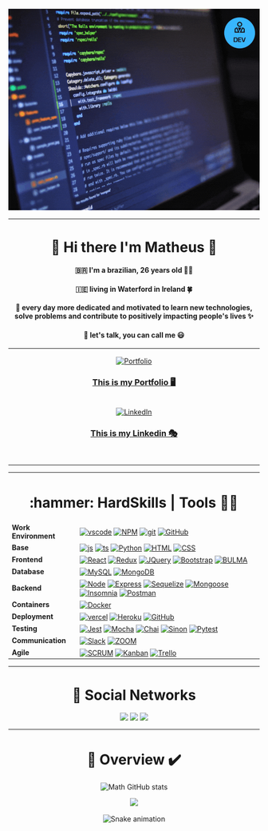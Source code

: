<!-- markdownlint-disable MD033 MD041 -->
![Banner](readmeGithub.gif)

<!-- <style type="text/css" rel="stylesheet"></style> -->

---



<div align="center">

  <h1>👋 Hi there I'm Matheus 👋
  <h4>🇧🇷 I'm a brazilian, 26 years old 👨‍💻
  <h4>🇮🇪 living in Waterford in Ireland 🍀  
  <h4>🚀 every day more dedicated and motivated to learn new technologies, solve problems and contribute to positively impacting people's lives ✨ 
  <h4>💬 let's talk, you can call me 😃

</div>

---

<div align="center">

  <a href="https://mathdev.vercel.app" target="blank">
    <img src="https://png2.cleanpng.com/sh/72e717ed96f40fab916b619782b58dd5/L0KzQYm3U8MxN6dtj5H0aYP2gLBuTfNwdaF6jNd7LXnmf7B6TgBweqVrh95ybz3zf8P7hv9tcZCyTdNrZUS2Qoe8UPI1QWgzT6Y9Nkm5R4m4VcIzPGI9TKk5M0OzRnB3jvc=/kisspng-computer-icons-portfolio-portfolio-5abe432650b497.7446967815224184703306.png"
      align="center" alt="Portfolio" height="100" width="120" title="Portfolio"
    />
    <h3>This is my Portfolio 🖥️</h3>
  </a>
  
  </br>
  
  <a href="https://www.linkedin.com/in/matheus-luiz-dev-web-trybe/" target="blank">
    <img
      src="https://raw.githubusercontent.com/rahuldkjain/github-profile-readme-generator/master/src/images/icons/Social/linked-in-alt.svg"
      align="center" alt="LinkedIn" height="70" width="90" title="LinkedIn"
    />
    <h3>This is my Linkedin 🎭 </h3>
  </a>
  
</div>
</br>

---

<div>
<table align="center">
  <tr>
    <th colspan="2">
      <h1 align="center"> :hammer: HardSkills | Tools   👨‍💻</h1>
    </th>
  </tr>

  <tr>
    <td>
      <b>Work Environment</b>
    </td>
    <td>
      <a href="https://code.visualstudio.com/" target="_blank" rel="noreferrer"><img align="center" alt="vscode" src="https://img.shields.io/badge/Visual Studio Code-blue?style=for-the-badge&logo=visual-studio-code&logoColor=white" /></a>
      <a href="https://www.npmjs.com/" target="_blank" rel="noreferrer"><img align="center" alt="NPM" src="https://img.shields.io/badge/NPM-blue?style=for-the-badge&logo=npm&logoColor=white" /></a>
      <a href="https://git-scm.com/" target="_blank" rel="noreferrer"><img align="center" alt="git" src="https://img.shields.io/badge/GIT-orange?style=for-the-badge&logo=git&logoColor=white"/></a>
      <a href="https://github.com/" target="_blank" rel="noreferrer"><img align="center" src="https://img.shields.io/badge/GitHub-black?style=for-the-badge&logo=github&logoColor=white" alt="GitHub" title="GitHub"></img></a>
    </td>
  <tr>

  <tr>
    <td>
      <b>Base</b>
    </td>
    <td>
      <a href="https://www.javascript.com/" target="_blank" rel="noreferrer"><img align="center" alt="js" src="https://img.shields.io/badge/JavaScript-F7DF1E?style=for-the-badge&logo=javascript&logoColor=black" /></a> 
      <a href="https://www.typescriptlang.org/" target="_blank" rel="noreferrer"><img align="center" alt="ts" src="https://img.shields.io/badge/TypeScript-007ACC?style=for-the-badge&logo=typescript&logoColor=white" /></a>
      <a href="https://www.python.org/" target="_blank" rel="noreferrer"><img align="center" src="https://img.shields.io/badge/Python-forestgreen?style=for-the-badge&logo=python&logoColor=white" alt="Python" title="Python"></img></a> 
      <a href="https://www.w3.org/html/" target="_blank" rel="noreferrer"><img align="center" src="https://img.shields.io/badge/HTML5-E34F26?style=for-the-badge&logo=html5&logoColor=white" alt="HTML" title="HTML"></img></a>
      <a href="https://www.w3schools.com/css/" target="_blank" rel="noreferrer"><img align="center" src="https://img.shields.io/badge/CSS3-1572B6?style=for-the-badge&logo=css3&logoColor=white" alt="CSS" title="CSS"></img></a>
    </td>
  </tr>

  <tr>
    <td>
      <b>Frontend</b>
    </td>
    <td>
      <a href="https://reactjs.org/" target="_blank" rel="noreferrer"><img align="center" src="https://img.shields.io/badge/React-blue?style=for-the-badge&logo=react&logoColor=white" alt="React" title="React"></img></a>
      <a href="https://redux.js.org" target="_blank" rel="noreferrer"><img align="center" src="https://img.shields.io/badge/Redux-indigo?style=for-the-badge&logo=redux&logoColor=white" alt="Redux" title="Redux"></img></a>
      <a href="https://redux.js.org" target="_blank" rel="noreferrer"><img align="center" src="https://img.shields.io/badge/jquery-darkslategray?style=for-the-badge&logo=jquery&logoColor=white" alt="JQuery" title="JQuery"></img></a>
      <a href="https://getbootstrap.com" target="_blank" rel="noreferrer"><img align="center" src="https://img.shields.io/badge/Bootstrap-indianred?style=for-the-badge&logo=bootstrap&logoColor=white" alt="Bootstrap" title="Bootstrap"></img></a>
      <a href="https://bulma.io/" target="_blank" rel="noreferrer"><img align="center" src="https://img.shields.io/badge/Bulma-cyan?style=for-the-badge&logo=bulma&logoColor=white" alt="BULMA" title="BULMA"></img></a>
    </td>
  </tr>

  <tr>
    <td>
      <b>Database</b>
    </td>
    <td>
      <a href="https://www.mysql.com/" target="_blank" rel="noreferrer"><img align="center" src="https://img.shields.io/badge/MySql-blue?style=for-the-badge&logo=mysql&logoColor=white" alt="MySQL" title="MySQL"></img></a>
      <a href="https://www.mongodb.com/" target="_blank" rel="noreferrer"><img align="center" src="https://img.shields.io/badge/Mongo%20DB-lawngreen?style=for-the-badge&logo=mongodb&logoColor=white" alt="MongoDB" title="MongoDB"></img></a>
    </td>
  </tr>

  <tr>
    <td>
      <b>Backend</b>
    </td>
    <td>
      <a href="https://nodejs.org" target="_blank" rel="noreferrer"><img align="center" src="https://img.shields.io/badge/Node.js-43853D?style=for-the-badge&logo=node.js&logoColor=white" alt="Node" title="Node"></img></a>
      <a href="https://expressjs.com" target="_blank" rel="noreferrer"><img align="center" src="https://img.shields.io/badge/Express-black?style=for-the-badge&logo=EXPRESS&logoColor=white" alt="Express" title="Express"></img></a>
      <a href="https://sequelize.org/" target="_blank" rel="noreferrer"><img align="center" src="https://img.shields.io/badge/Sequelize-blue?style=for-the-badge&logo=sequelize&logoColor=white" alt="Sequelize" title="Sequelize"></img></a>
      <a href="https://mongoosejs.com/" target="_blank" rel="noreferrer"><img align="center" src="https://img.shields.io/badge/Mongoose%20JS-green?style=for-the-badge&logo=MONGOOSE&logoColor=white" alt="Mongoose" title="Mongoose"></img></a>
      <a href="https://insomnia.rest/" target="_blank" rel="noreferrer"><img align="center" src="https://img.shields.io/badge/Insomnia-purple?style=for-the-badge&logo=insomnia&logoColor=white" alt="Insomnia" title="Insomnia"></img></a>
      <a href="https://www.postman.com/" target="_blank" rel="noreferrer"><img align="center" src="https://img.shields.io/badge/Postman-blue?style=for-the-badge&logo=postman&logoColor=white" alt="Postman" title="Postman"></img></a>
    </td>
  </tr>

  <tr>
    <td>
      <b>Containers</b>
    </td>
    <td>
      <a href="https://www.docker.com/" target="_blank" rel="noreferrer"><img align="center" src="https://img.shields.io/badge/Docker-blue?style=for-the-badge&logo=DOCKER&logoColor=white" alt="Docker" title="Docker"></img></a>
    </td>
  </tr>

  <tr>
    <td>
      <b>Deployment</b>
    </td>
    <td>
      <a href="https://vercel.com" target="_blank" rel="noreferrer"><img align="center" src="https://img.shields.io/badge/vercel-black?style=for-the-badge&logo=vercel&logoColor=white" alt="vercel" title="Vercel"></img></a>
      <a href="https://heroku.com" target="_blank" rel="noreferrer"><img align="center" src="https://img.shields.io/badge/Heroku-purple?style=for-the-badge&logo=heroku&logoColor=white" alt="Heroku" title="Heroku"></img></a>
      <a href="https://github.com/" target="_blank" rel="noreferrer"><img align="center" src="https://img.shields.io/badge/GitHub-black?style=for-the-badge&logo=github&logoColor=white" alt="GitHub" title="GitHub"></img></a>
    </td>
  </tr>

  <tr>
    <td>
      <b>Testing</b>
    </td>
    <td>
      <a href="https://www.jestjs.io/" target="_blank" rel="noreferrer"><img align="center" src="https://img.shields.io/badge/Jest-red?style=for-the-badge&logo=jest&logoColor=white" alt="Jest" title="Jest"></img></a>
      <a href="https://mochajs.org" target="_blank" rel="noreferrer"><img align="center" src="https://img.shields.io/badge/Mocha-brown?style=for-the-badge&logo=mocha&logoColor=white" alt="Mocha" title="Mocha"></img></a>
      <a href="https://www.chaijs.com/" target="_blank" rel="noreferrer"><img align="center" src="https://img.shields.io/badge/Chai-blue?style=for-the-badge&logo=chai&logoColor=white" alt="Chai" title="Chai"></img></a>
      <a href="https://sinonjs.org/" target="_blank" rel="noreferrer"><img align="center" src="https://img.shields.io/badge/sinon-blue?style=for-the-badge&logo=sinonjs&logoColor=white" alt="Sinon" title="Sinon"></img></a>
      <a href="https://docs.pytest.org/en/7.1.x/" target="_blank" rel="noreferrer"><img align="center" src="https://img.shields.io/badge/Pytest-yellow?style=for-the-badge&logo=Pytest&logoColor=white" alt="Pytest" title="Pytest"></img></a>
    </td>
  </tr>

  <tr>
    <td>
      <b>Communication</b>
    </td>
    <td>
      <a href="https://www.slack.com/" target="_blank" rel="noreferrer"><img align="center" src="https://img.shields.io/badge/Slack-pink?style=for-the-badge&logo=slack&logoColor=white" alt="Slack" title="Slack"></img></a>
      <a href="https://zoom.us/" target="_blank" rel="noreferrer"><img align="center" src="https://img.shields.io/badge/zoom-blue?style=for-the-badge&logo=zoom&logoColor=white" alt="ZOOM" title="ZOOM"></img></a>
    </td>
  </tr>

  <tr>
    <td>
      <b>Agile</b>
    </td>
    <td>
      <a href="https://www.scrum.org/" target="_blank" rel="noreferrer"><img align="center" src="https://img.shields.io/badge/scrum-navy?style=for-the-badge&logo=scrum&logoColor=white" alt="SCRUM" title="SCRUM"></img></a>
      <a href="https://blog.trello.com/br/metodo-kanban" target="_blank" rel="noreferrer"><img align="center" src="https://img.shields.io/badge/Kanban-blue?style=for-the-badge&logo=kanban&logoColor=white" alt="Kanban" title="Kanban"></img></a>
      <a href="https://trello.com/" target="_blank" rel="noreferrer"><img align="center" src="https://img.shields.io/badge/trello-orange?style=for-the-badge&logo=trello&logoColor=white" alt="Trello" title="Trello"></img></a>
    </td>
  </tr>
</table>
</div>


---
  
<div align="center">
 
  <h1> 🧔 Social Networks </h1>

  <a href="https://www.instagram.com/mathluiz23/" target="_blank"><img src="https://img.shields.io/badge/-Instagram-%23E4405F?style=for-the-badge&logo=instagram&logoColor=white" target="_blank"></a>
  <a href = "mailto:mathluizs23@gmail.com"><img src="https://img.shields.io/badge/Gmail-D14836?style=for-the-badge&logo=gmail&logoColor=white" target="_blank"></a>
  <a href="https://br.linkedin.com/in/matheus-luiz-da-silva-9bba02119" target="_blank"><img src="https://img.shields.io/badge/-LinkedIn-%230077B5?style=for-the-badge&logo=linkedin&logoColor=white" target="_blank"></a>   
</div>

---

<div align="center">
  
  <h1> 🥇 Overview  ✔️ </h1>
  
  ![Math GitHub stats](https://github-readme-stats.vercel.app/api?username=Mathluiz23&show_icons=true&theme=dracula&count_private=true)
  
  <img  width="495px" src="https://github-readme-stats.vercel.app/api/top-langs/?username=Mathluiz23&layout=compact&langs_count=16&theme=dracula&count"/>
  
</div>

<div align="center">
  
  ![Snake animation](https://github.com/danielbped/danielbped/blob/output/github-contribution-grid-snake.svg)
  
</div>


